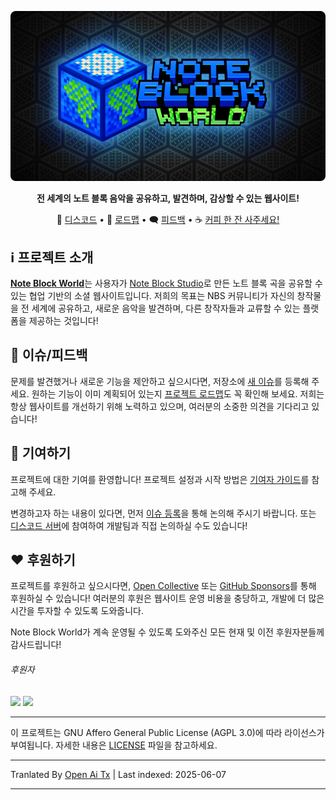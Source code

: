 <p align="center">
  <a href="https://noteblock.world">
    <img src="https://raw.githubusercontent.com/OpenNBS/NoteBlockWorld/main/img/header.png" alt="Note Block World header" />
  </a>
</p>

<p align="center">
  <strong>
    전 세계의 노트 블록 음악을 공유하고, 발견하며, 감상할 수 있는 웹사이트!
  </strong>
</p>

<p align="center">
  👥 <a href="https://discord.gg/note-block-world-608692895179997252">디스코드</a> • 
  📆 <a href="https://github.com/orgs/OpenNBS/projects/4">로드맵</a> • 
  🗨 <a href="https://github.com/OpenNBS/NoteBlockWorld/issues/new/choose">피드백</a> • 
  ☕ <a href="https://opencollective.com/opennbs/donate">커피 한 잔 사주세요!</a>
</p>

## ℹ 프로젝트 소개

[**Note Block World**](https://noteblock.world/)는 사용자가 [Note Block Studio](https://noteblock.studio/)로 만든 노트 블록 곡을 공유할 수 있는 협업 기반의 소셜 웹사이트입니다. 저희의 목표는 NBS 커뮤니티가 자신의 창작물을 전 세계에 공유하고, 새로운 음악을 발견하며, 다른 창작자들과 교류할 수 있는 플랫폼을 제공하는 것입니다!

## 💬 이슈/피드백

문제를 발견했거나 새로운 기능을 제안하고 싶으시다면, 저장소에 [새 이슈](https://raw.githubusercontent.com/OpenNBS/NoteBlockWorld/main/issues/new/choose)를 등록해 주세요. 원하는 기능이 이미 계획되어 있는지 [프로젝트 로드맵](https://github.com/orgs/OpenNBS/projects/4)도 꼭 확인해 보세요. 저희는 항상 웹사이트를 개선하기 위해 노력하고 있으며, 여러분의 소중한 의견을 기다리고 있습니다!

## 🔧 기여하기

프로젝트에 대한 기여를 환영합니다! 프로젝트 설정과 시작 방법은 [기여자 가이드](https://raw.githubusercontent.com/OpenNBS/NoteBlockWorld/main/CONTRIBUTING.md)를 참고해 주세요.

변경하고자 하는 내용이 있다면, 먼저 [이슈 등록](https://raw.githubusercontent.com/OpenNBS/NoteBlockWorld/main/issues/new/choose)을 통해 논의해 주시기 바랍니다. 또는 [디스코드 서버](https://discord.gg/note-block-world-608692895179997252)에 참여하여 개발팀과 직접 논의하실 수도 있습니다!

## ❤ 후원하기

프로젝트를 후원하고 싶으시다면, [Open Collective](https://opencollective.com/opennbs/donate) 또는 [GitHub Sponsors](https://github.com/sponsors/OpenNBS)를 통해 후원하실 수 있습니다! 여러분의 후원은 웹사이트 운영 비용을 충당하고, 개발에 더 많은 시간을 투자할 수 있도록 도와줍니다.

Note Block World가 계속 운영될 수 있도록 도와주신 모든 현재 및 이전 후원자분들께 감사드립니다!

###### 후원자

<img src="https://opencollective.com/opennbs/backers.svg" height="48px"/>
<img src="https://opencollective.com/opennbs/sponsors.svg" height="48px"/>

---

이 프로젝트는 GNU Affero General Public License (AGPL 3.0)에 따라 라이선스가 부여됩니다. 자세한 내용은 [LICENSE](https://raw.githubusercontent.com/OpenNBS/NoteBlockWorld/main/LICENSE) 파일을 참고하세요.


---


Tranlated By [Open Ai Tx](https://github.com/OpenAiTx/OpenAiTx) | Last indexed: 2025-06-07


---